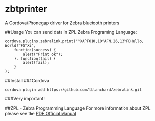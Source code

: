 # zbtprinter
A Cordova/Phonegap driver for Zebra bluetooth printers

##Usage
You can send data in ZPL Zebra Programing Language:

```
cordova.plugins.zebralink.print("^XA^FO10,10^AFN,26,13^FDHello, World!^FS^XZ",
    function(success) { 
        alert("Print ok"); 
    }, function(fail) { 
        alert(fail); 
    }
);
```

##Install
###Cordova

```
cordova plugin add https://github.com/tblanchard/zebralink.git
```

###Very important!


##ZPL - Zebra Programming Language
For more information about ZPL please see the  [PDF Official Manual](https://support.zebra.com/cpws/docs/zpl/zpl_manual.pdf)
